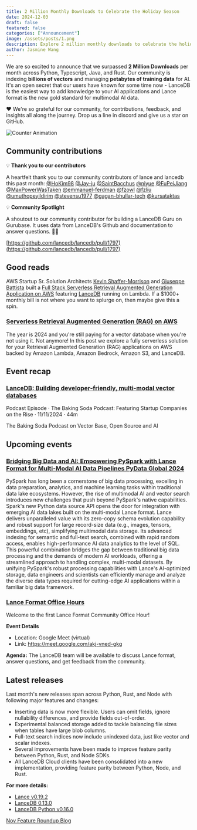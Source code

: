 ```yaml
---
title: 2 Million Monthly Downloads to Celebrate the Holiday Season
date: 2024-12-03
draft: false
featured: false
categories: ["Announcement"]
image: /assets/posts/1.png
description: Explore 2 million monthly downloads to celebrate the holiday season with practical insights and expert guidance from the LanceDB team.
author: Jasmine Wang
---
```


We are so excited to announce that we surpassed **2 Million Downloads** per month across Python, Typescript, Java, and Rust. Our community is indexing **billions of vectors** and managing **petabytes of training data** for AI. It's an open secret that our users have known for some time now - LanceDB is the easiest way to add knowledge to your AI applications and Lance format is the new gold standard for multimodal AI data.

❤️ We're so grateful for our community, for contributions, feedback, and insights all along the journey. Drop us a line in discord and give us a star on GitHub.

![Counter Animation](/assets/posts/counter.gif)

## Community contributions

💡 **Thank you to our contributors**

A heartfelt thank you to our community contributors of lance and lancedb this past month: [@HoKim98](https://github.com/HoKim98) [@Jay-ju](https://github.com/Jay-ju) [@SaintBacchus](https://github.com/SaintBacchus) [@niyue](https://github.com/niyue) [@FuPeiJiang](https://github.com/FuPeiJiang) [@MaxPowerWasTaken](https://github.com/MaxPowerWasTaken) [@emmanuel-ferdman](https://github.com/emmanuel-ferdman) [@fzowl](https://github.com/fzowl) [@fzliu](https://github.com/fzliu) [@umuthopeyildirim](https://github.com/umuthopeyildirim) [@stevensu1977](https://github.com/stevensu1977) [@gagan-bhullar-tech](https://github.com/gagan-bhullar-tech) [@kursataktas](https://github.com/kursataktas)

💡 **Community Spotlight**

A shoutout to our community contributor for building a LanceDB Guru on Gurubase. It uses data from LanceDB's Github and documentation to answer questions. 🤖💬

[https://github.com/lancedb/lancedb/pull/1797](https://github.com/lancedb/lancedb/pull/1797)

## Good reads

AWS Startup Sr. Solution Architects [Kevin Shaffer-Morrison](https://www.linkedin.com/in/kshaffermorrison/) and [Giuseppe Battista](https://www.linkedin.com/in/giusedroid/overlay/about-this-profile/) built a [Full Stack Serverless Retrieval Augmented Generation Application on AWS](https://github.com/aws-samples/Serverless-Retrieval-Augmented-Generation-RAG-on-AWS?tab=readme-ov-file#full-stack-serverless-retrieval-augmented-generation-application-on-aws) featuring [LanceDB](https://www.linkedin.com/company/lancedb/) running on Lambda. If a $1000+ monthly bill is not where you want to splurge on, then maybe give this a spin.

### [Serverless Retrieval Augmented Generation (RAG) on AWS](https://community.aws/content/2d1B5srtVqbVYnlm9ixKNJf4p1M/serverless-retrieval-augmented-generation-rag-on-aws)

The year is 2024 and you're still paying for a vector database when you're not using it. Not anymore! In this post we explore a fully serverless solution for your Retrieval Augmented Generation (RAG) applications on AWS backed by Amazon Lambda, Amazon Bedrock, Amazon S3, and LanceDB.

## Event recap

### [LanceDB: Building developer-friendly, multi-modal vector databases](https://podcasts.apple.com/us/podcast/lancedb-building-developer-friendly-multi-modal-vector/id1691014756?i=1000676541906)

Podcast Episode · The Baking Soda Podcast: Featuring Startup Companies on the Rise · 11/11/2024 · 44m

The Baking Soda Podcast on Vector Base, Open Source and AI

## Upcoming events

### [Bridging Big Data and AI: Empowering PySpark with Lance Format for Multi-Modal AI Data Pipelines PyData Global 2024](https://global2024.pydata.org/cfp/talk/NCKHBL/)

PySpark has long been a cornerstone of big data processing, excelling in data preparation, analytics, and machine learning tasks within traditional data lake ecosystems. However, the rise of multimodal AI and vector search introduces new challenges that push beyond PySpark's native capabilities. Spark's new Python data source API opens the door for integration with emerging AI data lakes built on the multi-modal Lance format. Lance delivers unparalleled value with its zero-copy schema evolution capability and robust support for large record-size data (e.g., images, tensors, embeddings, etc), simplifying multimodal data storage. Its advanced indexing for semantic and full-text search, combined with rapid random access, enables high-performance AI data analytics to the level of SQL. This powerful combination bridges the gap between traditional big data processing and the demands of modern AI workloads, offering a streamlined approach to handling complex, multi-modal datasets. By unifying PySpark's robust processing capabilities with Lance's AI-optimized storage, data engineers and scientists can efficiently manage and analyze the diverse data types required for cutting-edge AI applications within a familiar big data framework.

### [Lance Format Office Hours](https://lu.ma/jdu19v2g)

Welcome to the first Lance Format Community Office Hour!

**Event Details**
- Location: Google Meet (virtual)
- Link: https://meet.google.com/akj-vned-gkg

**Agenda:**
The LanceDB team will be available to discuss Lance format, answer questions, and get feedback from the community.

## Latest releases

Last month's new releases span across Python, Rust, and Node with following major features and changes:

- Inserting data is now more flexible. Users can omit fields, ignore nullability differences, and provide fields out-of-order.
- Experimental balanced storage added to tackle balancing file sizes when tables have large blob columns.
- Full-text search indices now include unindexed data, just like vector and scalar indexes.
- Several improvements have been made to improve feature parity between Python, Rust, and Node SDKs.
- All LanceDB Cloud clients have been consolidated into a new implementation, providing feature parity between Python, Node, and Rust.

**For more details:**

- [Lance v0.19.2](https://github.com/lancedb/lance/releases/tag/v0.19.2)
- [LanceDB 0.13.0](https://github.com/lancedb/lancedb/releases/tag/v0.13.0)
- [LanceDB Python v0.16.0](https://github.com/lancedb/lancedb/releases/tag/python-v0.16.0)

[Nov Feature Roundup Blog](/november-feature-roundup/)
